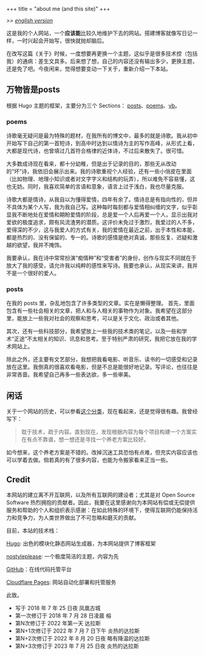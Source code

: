 +++
title = "about me (and this site)"
+++

_>> [english version](/about/)_

这是我的个人网站，一个**应该能**比较久地维护下去的网站。搭建博客就像写日记一样，一时兴起会开始写，很快就抛却脑后。

在改写这篇《关于》时候，一度想要再更换一个主题，这似乎是很多技术控（包括我）的通病：差生文具多。后来想了想，自己的内容还没有输出多少，更换主题，还是免了吧。今夜闲来，觉得想要变动一下关于，重新介绍一下本站。

## 万物皆是posts

根据 Hugo 主题的框架，主要分为三个 Sections： [posts](/posts)、[poems](/poems)、[vb](/volleyball)。

### poems

诗歌毫无疑问是最为特殊的题材，在我所有的博文中，最多的就是诗歌。我从初中开始写下自己的第一首短诗，到高中时达到以情诗为主的写作高峰，从形式上看，大都是现代诗，也曾填过几首符合格律的近体诗，不过后来散失了。很可惜。

大多数成诗现在看来，都十分幼稚，但是出于记录的目的，那些无从改动的“坏”诗，我依旧会展示出来。我的诗歌重视个人经验，还有一些小俏皮在里面（比如物理、地理小知识或者对文字字义和结构的玩弄），所以难免不容易懂，这也无妨。同时，我喜欢简单的言语和意象，语言上过于浅白，我也尽量克服。

诗歌大都是情诗，从我自以为懂得爱情，四年有余了。情诗总是有指向性的，但并不具体为某个人写，我为我自己写。这种每时每刻都与爱情相纠缠的文字，似乎彰显我不断地处在爱情和期盼爱情的阶段，总是爱一个人后再爱一个人，显示出我对爱欲的极度追求，颇有风流渣男的潜质。这评价未免过于激烈，我爱过的人不多，爱得深的不少，这与我爱人的方式有关，我的爱情在最近之前，出于本性和本能，都是热烈的、没有保留的、专一的。诗歌的感情是绝对真诚，那些反复、迟疑和激越的欲望，我并不掩饰。

我要承认，我在诗中常常扮演“痴情种”和“受害者”的身份，创作与现实不同就在于放大了我的感受，请允许我以纯粹的感性来写诗。我要也承认，从现实来讲，我并不是一个很好的爱人。

### posts

在我的 posts 里，杂乱地包含了许多类型的文章。实在是懒得整理。 首先，里面包含有一些社会相关的文章，把人和与人相关的事物作为对象。我希望在这部分里，能放上一些我对社会的观察和思考，可以是关于文化、政治或者其他。

其次，还有一些科技部分，我希望放上一些我的技术类的笔记，以及一些和学术“正途”不太相关的知识、讯息和思考。至于特别严肃的研究，我把它放在我的学术网站上。

除此之外，还主要有文艺部分，我想把我看电影、听音乐、读书的一切感受和记录放在这里。我倒真的很喜欢看电影，但是不总是能很好地记录。写评论，也往往是非常吝啬。我希望自己再多一些表达欲，多一些审美。

## 闲话

关于一个网站的历史，可以参看[这个分类](404)，现在看起来，还是觉得很有趣。我曾经写下：

> 耽于技术，疏于内容。直到现在，发现根据内容为每个项目构建一个方案实在有点不靠谱，想一想还是寻找一个养老方案比较好。

如今想来，这个养老方案是不错的。改掉沉迷工具恐怕有点难，但充实内容应该也可以学着去做。倘若真的有了很多内容，也能为令搬家看来正当一些。

## Credit

本网站的建立离不开互联网，以及所有互联网的建设者；尤其是对 Open Source Software 热烈拥抱的贡献者。因此，我要在这里感谢向为本网站有偿或无偿提供服务和帮助的个人和组织表示感谢：在如此特殊的环境下，使得互联网仍能保持活力和竞争力，为人类世界做出了不可忽略和磨灭的贡献。

目前，本站的技术栈：

[Hugo](https://github.com/gohugoio/hugo): 出色的模块化静态网站生成器，为本网站提供了博客框架

[nostyleplease](https://github.com/Masellum/hugo-theme-nostyleplease): 一个极度简洁的主题，内容为先

[GitHub](https://github.com)：在线代码托管平台

[Cloudflare Pages](https://pages.cloudflare.com): 网站自动化部署和托管服务

此致。

- 写于 2018 年 7 年 25 日夜 凤凰古城
- 第一次修订于 2018 年 7 月 28 日凌晨 榕
- 第N次修订于 2022 年第一天 达拉斯
- 第N+1次修订于 2022 年 7 月 7 日下午 炎热的达拉斯
- 第N+2次修订于 2022 年 8 月 20 日夜 略有降温的达拉斯
- 第N+3次修订于 2023 年 7 月 25 日夜 炎热的达拉斯
